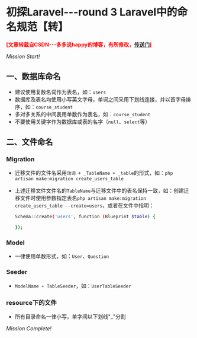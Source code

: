 # 初探Laravel---round 3 Laravel中的命名规范【转】

<span style="color:red;">**\[文章转载自CSDN---多多说happy的博客，有所修改，[传送门](https://blog.csdn.net/da_guo_li/article/details/78680767)\]**</span>

*Mission Start!*

## 一、数据库命名

* 建议使用复数名词作为表名，如：`users`
* 数据库及表名均使用小写英文字母，单词之间采用下划线连接，并以首字母排序，如：`course_student`
* 多对多关系的中间表用单数作为表名，如：`course_student`
* 不要使用关键字作为数据库或表的名字（`null`、`select`等）

## 二、文件命名

### Migration

* 迁移文件的文件名采用`动词 + _TableName + _table`的形式，如：`php artisan make:migration create_users_table`
* 上述迁移文件文件名的`TableName`与迁移文件中的表名保持一致，如：创建迁移文件时使用参数指定表名`php artisan make:migration create_users_table --create=users`，或者在文件中指明：
  
  ```sh
  Schema::create('users', function (Blueprint $table) {
  
  });
  ```

### Model

* 一律使用单数形式，如：`User`、`Question`

### Seeder

* `ModelName + TableSeeder`，如：`UserTableSeeder`

### resource下的文件

* 所有目录命名一律小写，单字间以下划线"_"分割


*Mission Complete!*

